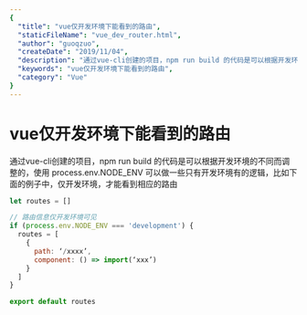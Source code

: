 ```yaml
---
{
  "title": "vue仅开发环境下能看到的路由",
  "staticFileName": "vue_dev_router.html",
  "author": "guoqzuo",
  "createDate": "2019/11/04",
  "description": "通过vue-cli创建的项目，npm run build 的代码是可以根据开发环境的不同而调整的，使用 process.env.NODE_ENV 可以做一些只有开发环境有的逻辑，比如下面的例子中，仅开发环境，才能看到相应的路由",
  "keywords": "vue仅开发环境下能看到的路由",
  "category": "Vue"
}
---
```


# vue仅开发环境下能看到的路由

通过vue-cli创建的项目，npm run build 的代码是可以根据开发环境的不同而调整的，使用 process.env.NODE_ENV 可以做一些只有开发环境有的逻辑，比如下面的例子中，仅开发环境，才能看到相应的路由

```js
let routes = []

// 路由信息仅开发环境可见
if (process.env.NODE_ENV === 'development') { 
  routes = [
    {
      path: ‘/xxxx’,
      component: () => import(‘xxx’)
    }
  ]
}

export default routes
```
